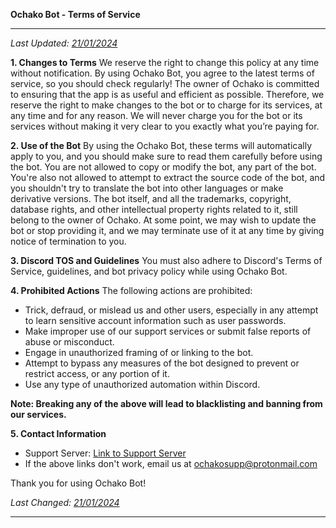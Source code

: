 **Ochako Bot - Terms of Service**

---



*Last Updated: [21/01/2024](https://discord.gg/ochako)*

**1. Changes to Terms**
We reserve the right to change this policy at any time without notification. By using Ochako Bot, you agree to the latest terms of service, so you should check regularly! The owner of Ochako is committed to ensuring that the app is as useful and efficient as possible. Therefore, we reserve the right to make changes to the bot or to charge for its services, at any time and for any reason. We will never charge you for the bot or its services without making it very clear to you exactly what you’re paying for.

**2. Use of the Bot**
By using the Ochako Bot, these terms will automatically apply to you, and you should make sure to read them carefully before using the bot. You are not allowed to copy or modify the bot, any part of the bot. You're also not allowed to attempt to extract the source code of the bot, and you shouldn't try to translate the bot into other languages or make derivative versions. The bot itself, and all the trademarks, copyright, database rights, and other intellectual property rights related to it, still belong to the owner of Ochako. At some point, we may wish to update the bot or stop providing it, and we may terminate use of it at any time by giving notice of termination to you.

**3. Discord TOS and Guidelines**
You must also adhere to Discord's Terms of Service, guidelines, and bot privacy policy while using Ochako Bot.

**4. Prohibited Actions**
The following actions are prohibited:
- Trick, defraud, or mislead us and other users, especially in any attempt to learn sensitive account information such as user passwords.
- Make improper use of our support services or submit false reports of abuse or misconduct.
- Engage in unauthorized framing of or linking to the bot.
- Attempt to bypass any measures of the bot designed to prevent or restrict access, or any portion of it.
- Use any type of unauthorized automation within Discord.

**Note: Breaking any of the above will lead to blacklisting and banning from our services.**

**5. Contact Information**
- Support Server: [Link to Support Server](https://discord.gg/ochako)
- If the above links don't work, email us at ochakosupp@protonmail.com

Thank you for using Ochako Bot!

*Last Changed: [21/01/2024](https://discord.gg/ochako)*

--- 
